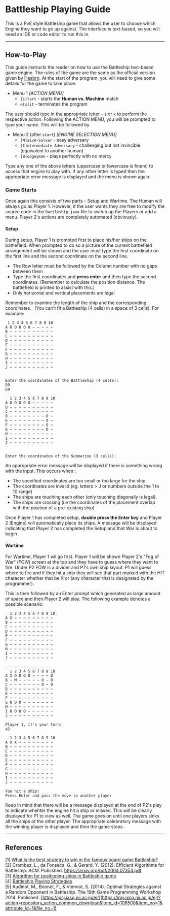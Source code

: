 # Battleship Playing Guide
This is a PvE style Battleship game that allows the user to choose which Engine they want to go up against. The interface
is text-based, so you will need an IDE or code editor to run this in. 

---
## How-to-Play
This guide instructs the reader on how to use the Battleship text-based game engine. The rules of the game are the same as the official 
version given by [Hasbro](https://www.hasbro.com/common/instruct/Battleship.pdf). At the start of the program, you will need to 
give some details for the game to take place.

* Menu 1 _[ACTION MENU]_
  * `[s]tart` - starts the **Human vs. Machine** match
  * `e[x]it` - terminates the program
  
The user should type in the appropriate letter - `s` or `x` to perform the respective action.
Following the ACTION MENU, you will be prompted to type your name. This will be followed by 

* Menu 2 (after `start`) _[ENGINE SELECTION MENU]_
  * `[N]aive-Solver` - easy adversary
  * `[I]ntermediate-Adversary` - challenging but not invincible. (equivalent to another human)
  * `[B]oogeyman` - plays perfectly with no mercy
  
Type any one of the above letters (uppercase or lowercase is finem) to access that engine to play with. If any other letter is typed then the 
appropriate error message is displayed and the menu is shown again. 

### Game Starts
Once again this consists of two parts - Setup and Wartime. The Human will always go as Player 1. However, if the user
wants they are free to modify the source code in the `Battleship.java` file to switch up the Players or add a menu.
Player 2's actions are completely automated (obviously). 

#### Setup
During setup, Player 1 is prompted first to place his/her ships on the battlefield. When prompted to do so a picture of the current 
battlefield arrangement will be shown and the user must type the first coordinate on the first line and the second coordinate on the second line.
* The Row letter must be followed by the Column number with no gaps between them
* Type the first coordinates and **press enter** and then type the second coordinates.
  (Remember to calculate the position distance. The battlefield is printed to assist with this.)
* Only horizontal and vertical placements are legal

Remember to examine the length of the ship and the corresponding coordinates. _(You can't fit a Battleship (4 cells) in a space of 3 cells).
For example:

```
 1 2 3 4 5 6 7 8 9 10 
A O O O O O ~ ~ ~ ~ ~ 
B ~ ~ ~ ~ ~ ~ ~ ~ ~ ~ 
C ~ ~ ~ ~ ~ ~ ~ ~ ~ ~ 
D ~ ~ ~ ~ ~ ~ ~ ~ ~ ~ 
E ~ ~ ~ ~ ~ ~ ~ ~ ~ ~ 
F ~ ~ ~ ~ ~ ~ ~ ~ ~ ~ 
G ~ ~ ~ ~ ~ ~ ~ ~ ~ ~ 
H ~ ~ ~ ~ ~ ~ ~ ~ ~ ~ 
I ~ ~ ~ ~ ~ ~ ~ ~ ~ ~ 
J ~ ~ ~ ~ ~ ~ ~ ~ ~ ~ 


Enter the coordinates of the Battleship (4 cells): 
D9
G9

  1 2 3 4 5 6 7 8 9 10 
A O O O O O ~ ~ ~ ~ ~ 
B ~ ~ ~ ~ ~ ~ ~ ~ ~ ~ 
C ~ ~ ~ ~ ~ ~ ~ ~ ~ ~ 
D ~ ~ ~ ~ ~ ~ ~ ~ O ~ 
E ~ ~ ~ ~ ~ ~ ~ ~ O ~ 
F ~ ~ ~ ~ ~ ~ ~ ~ O ~ 
G ~ ~ ~ ~ ~ ~ ~ ~ O ~ 
H ~ ~ ~ ~ ~ ~ ~ ~ ~ ~ 
I ~ ~ ~ ~ ~ ~ ~ ~ ~ ~ 
J ~ ~ ~ ~ ~ ~ ~ ~ ~ ~ 


Enter the coordinates of the Submarine (3 cells): 

```

An appropriate error message will be displayed if there is something wrong with the input. This occurs when :
* The specified coordinates are too small or too large for the ship
* The coordinates are invalid (eg. letters > J or numbers outside the 1 to 10 range)
* The ships are touching each other (only touching diagonally is legal).
* The ships are crossing (i.e the coordinates of the placement overlap with the position of a pre-existing ship) 

Once Player 1 has completed setup, **double press the Enter key** and Player 2 (Engine) will automatically place its
ships. A message will be displayed indicating that Player 2 has completed the Setup and that War is about to begin

#### Wartime
For Wartime, Player 1 wil go first. Player 1 will be shown Player 2's "Fog of War" (FOW) screen at the top and 
they have to guess where they want to fire. Under P2 FOW is a divider and P1's own ship layout. 
P1 will guess where to fire and if they hit a ship they will see that part marked with the HIT character whether 
that be X or (any character that is designated by the programmer). 

This is then followed by an Enter prompt which generated as large amount of space and then Player 2 will play. 
The following example denotes a possible scenario:


```
  1 2 3 4 5 6 7 8 9 10 
A X ~ ~ ~ ~ ~ ~ ~ ~ ~ 
B ~ ~ ~ ~ ~ ~ ~ ~ ~ ~ 
C ~ ~ ~ ~ ~ ~ ~ ~ ~ ~ 
D ~ ~ ~ ~ ~ ~ ~ ~ ~ ~ 
E ~ ~ ~ ~ ~ ~ ~ ~ ~ ~ 
F ~ ~ ~ ~ ~ ~ ~ ~ ~ ~ 
G ~ ~ ~ ~ ~ ~ ~ ~ ~ ~ 
H ~ ~ ~ ~ ~ ~ ~ ~ ~ ~ 
I ~ ~ ~ ~ ~ ~ ~ ~ ~ ~ 
J ~ ~ ~ ~ ~ ~ ~ ~ ~ ~ 

--------------------
  1 2 3 4 5 6 7 8 9 10 
A X O O O O ~ ~ ~ ~ O 
B ~ M ~ ~ ~ ~ ~ O ~ O 
C ~ ~ ~ ~ ~ ~ ~ O ~ O 
D ~ ~ ~ ~ ~ ~ ~ ~ ~ ~ 
E ~ ~ ~ ~ ~ ~ ~ ~ ~ ~ 
F ~ ~ ~ ~ ~ ~ ~ ~ ~ ~ 
G O O O ~ ~ ~ ~ ~ ~ ~ 
H ~ ~ ~ ~ ~ ~ ~ ~ ~ ~ 
I O O O O ~ ~ ~ ~ ~ ~ 
J ~ ~ ~ ~ ~ ~ ~ ~ ~ ~ 

Player 1, it's your turn:
a2

  1 2 3 4 5 6 7 8 9 10 
A X X ~ ~ ~ ~ ~ ~ ~ ~ 
B ~ ~ ~ ~ ~ ~ ~ ~ ~ ~ 
C ~ ~ ~ ~ ~ ~ ~ ~ ~ ~ 
D ~ ~ ~ ~ ~ ~ ~ ~ ~ ~ 
E ~ ~ ~ ~ ~ ~ ~ ~ ~ ~ 
F ~ ~ ~ ~ ~ ~ ~ ~ ~ ~ 
G ~ ~ ~ ~ ~ ~ ~ ~ ~ ~ 
H ~ ~ ~ ~ ~ ~ ~ ~ ~ ~ 
I ~ ~ ~ ~ ~ ~ ~ ~ ~ ~ 
J ~ ~ ~ ~ ~ ~ ~ ~ ~ ~ 

You hit a ship! 
Press Enter and pass the move to another player
```
Keep in mind that there will be a message displayed at the end of P2's play to indicate whehter the engine hit a ship or
missed. This will be clearly displayed for P1 to view as well. The game goes on until one players sinks all the ships
of the other player. The appropriate celebratory message with the winning player is displayed and then the game stops.

---

## References 
[1] [What is the best strategy to win in the famous board game Battleship?](https://www.quora.com/What-is-the-best-strategy-to-win-in-the-famous-board-game-Battleship)  
[2] Crombez, L., da Fonseca, G., & Gerard, Y. (2012). Efficient Algorithms for Battleship. _ACM_. Published. https://arxiv.org/pdf/2004.07354.pdf  
[3] [Algorithm for positioning ships in Battleship game](https://stackoverflow.com/questions/10842571/algorithm-for-positioning-ships-in-battleship-game)  
[4] [Battleship Playing Strategies](https://datagenetics.com/blog/december32011/index.html)  
[5] Audinot, M., Bonnet, F., & Viennot, S. (2014). Optimal Strategies against a Random Opponent in Battleship. The 19th Game Programming Workshop 2014. Published. [https://ipsj.ixsq.nii.ac.jp/ej/](https://ipsj.ixsq.nii.ac.jp/ej/?action=repository_action_common_download&item_id=106500&item_no=1&attribute_id=1&file_no=1)
